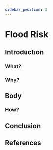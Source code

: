 ```yaml
---
sidebar_position: 3
---
```


# Flood Risk

## Introduction

### What?

### Why?

## Body

### How?

## Conclusion

## References